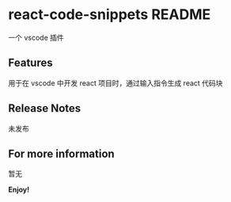 # react-code-snippets README

一个 vscode 插件

## Features

用于在 vscode 中开发 react 项目时，通过输入指令生成 react 代码块

## Release Notes

未发布

## For more information

暂无

**Enjoy!**
